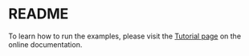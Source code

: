 # README

To learn how to run the examples, please visit the [Tutorial page](https://bindflow.readthedocs.io/en/latest/source/tutorials.html) on the online documentation.
